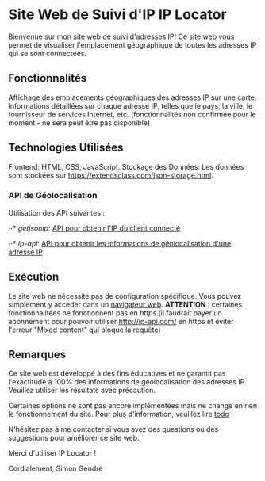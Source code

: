 # Site Web de Suivi d'IP IP Locator
Bienvenue sur mon site web de suivi d'adresses IP! Ce site web vous permet de visualiser l'emplacement géographique de toutes les adresses IP qui se sont connectées.

## Fonctionnalités
Affichage des emplacements géographiques des adresses IP sur une carte.
Informations détaillées sur chaque adresse IP, telles que le pays, la ville, le fournisseur de services Internet, etc. (fonctionnalités non confirmée pour le moment - ne sera peut être pas disponible)

## Technologies Utilisées
Frontend: HTML, CSS, JavaScript.
Stockage des Données: Les données sont stockées sur https://extendsclass.com/json-storage.html.
### API de Géolocalisation
Utilisation des API suivantes :

⋅⋅* *getjsonip*: [API pour obtenir l'IP du client connecté ](https://jsonip.com/)

⋅⋅* *ip-api*: [API pour obtenir les informations de géolocalisation d'une adresse IP](https://ip-api.com/docs/api:json)

## Exécution
Le site web ne nécessite pas de configuration spécifique. Vous pouvez simplement y acceder dans un [navigateur web](http://307.gendres.emf-informatique.ch).
**ATTENTION** : certaines fonctionnalitées ne fonctionnent pas en *https* (il faudrait payer un abonnement pour pouvoir utiliser http://ip-api.com/ en https et éviter l'erreur "Mixed content" qui bloque la requête)

## Remarques
Ce site web est développé à des fins éducatives et ne garantit pas l'exactitude à 100% des informations de géolocalisation des adresses IP. Veuillez utiliser les résultats avec précaution.

Certaines options ne sont pas encore implémentées mais ne change en rien le fonctionnement du site. Pour plus d'information, veuillez lire [todo](./todo)

N'hésitez pas à me contacter si vous avez des questions ou des suggestions pour améliorer ce site web.

Merci d'utiliser IP Locator !

Cordialement,
Simon Gendre